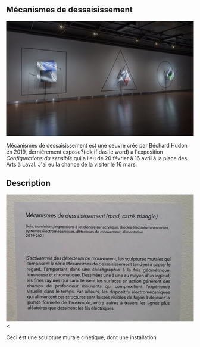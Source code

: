 ## Mécanismes de dessaisissement
![image_representation](/bechard_hudon/medias/image_representation.png)

Mécanismes de dessaisissement est une oeuvre crée par Béchard Hudon en 2019, dernièrement expose?(idk if das le word) a l'exposition *Configurations du sensible* qui a lieu de 20 février à 16 avril à la place des Arts à Laval. J'ai eu la chance de la visiter le 16 mars.

## Description 

![description](/bechard_hudon/medias/description.png)<

Ceci est une sculpture murale cinétique, dont une installation 
